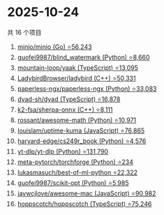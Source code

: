# 2025-10-24

共 16 个项目

<!-- BEGIN GITHUB -->
<!-- 最后更新时间 2025-10-24 03:07:34 +0800 -->
1. [minio/minio (Go) ⭐56,243](https://github.com/minio/minio)
1. [guofei9987/blind_watermark (Python) ⭐8,660](https://github.com/guofei9987/blind_watermark)
1. [mountain-loop/yaak (TypeScript) ⭐13,095](https://github.com/mountain-loop/yaak)
1. [LadybirdBrowser/ladybird (C++) ⭐50,331](https://github.com/LadybirdBrowser/ladybird)
1. [paperless-ngx/paperless-ngx (Python) ⭐33,083](https://github.com/paperless-ngx/paperless-ngx)
1. [dyad-sh/dyad (TypeScript) ⭐16,878](https://github.com/dyad-sh/dyad)
1. [k2-fsa/sherpa-onnx (C++) ⭐8,111](https://github.com/k2-fsa/sherpa-onnx)
1. [rossant/awesome-math (Python) ⭐10,971](https://github.com/rossant/awesome-math)
1. [louislam/uptime-kuma (JavaScript) ⭐76,865](https://github.com/louislam/uptime-kuma)
1. [harvard-edge/cs249r_book (Python) ⭐4,576](https://github.com/harvard-edge/cs249r_book)
1. [yt-dlp/yt-dlp (Python) ⭐131,790](https://github.com/yt-dlp/yt-dlp)
1. [meta-pytorch/torchforge (Python) ⭐234](https://github.com/meta-pytorch/torchforge)
1. [lukasmasuch/best-of-ml-python ⭐22,322](https://github.com/lukasmasuch/best-of-ml-python)
1. [guofei9987/scikit-opt (Python) ⭐5,985](https://github.com/guofei9987/scikit-opt)
1. [jaywcjlove/awesome-mac (JavaScript) ⭐90,982](https://github.com/jaywcjlove/awesome-mac)
1. [hoppscotch/hoppscotch (TypeScript) ⭐75,246](https://github.com/hoppscotch/hoppscotch)
<!-- END GITHUB -->